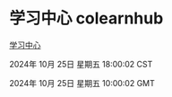 # 学习中心 colearnhub
[学习中心](http://219.139.199.238:56308/colearnhub/)

2024年 10月 25日 星期五 18:00:02 CST

2024年 10月 25日 星期五 10:00:02 GMT
